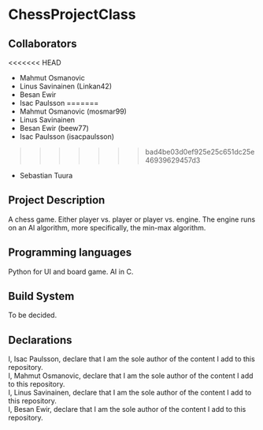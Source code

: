 # ChessProjectClass

## Collaborators
<<<<<<< HEAD
* Mahmut Osmanovic 
* Linus Savinainen (Linkan42)
* Besan Ewir
* Isac Paulsson
=======
* Mahmut Osmanovic (mosmar99)
* Linus Savinainen 
* Besan Ewir (beew77)
* Isac Paulsson (isacpaulsson)
>>>>>>> bad4be03d0ef925e25c651dc25e46939629457d3
* Sebastian Tuura

## Project Description
A chess game. Either player vs. player or player vs. engine. The engine runs on an AI algorithm, more specifically, the min-max algorithm.

## Programming languages
Python for UI and board game. 
AI in C.

## Build System
To be decided.

## Declarations
I, Isac Paulsson, declare that I am the sole author of the content I add to this repository. <br />
I, Mahmut Osmanovic, declare that I am the sole author of the content I add to this repository. <br />
I, Linus Savinainen, declare that I am the sole author of the content I add to this repository. <br />
I, Besan Ewir, declare that I am the sole author of the content I add to this repository. <br />